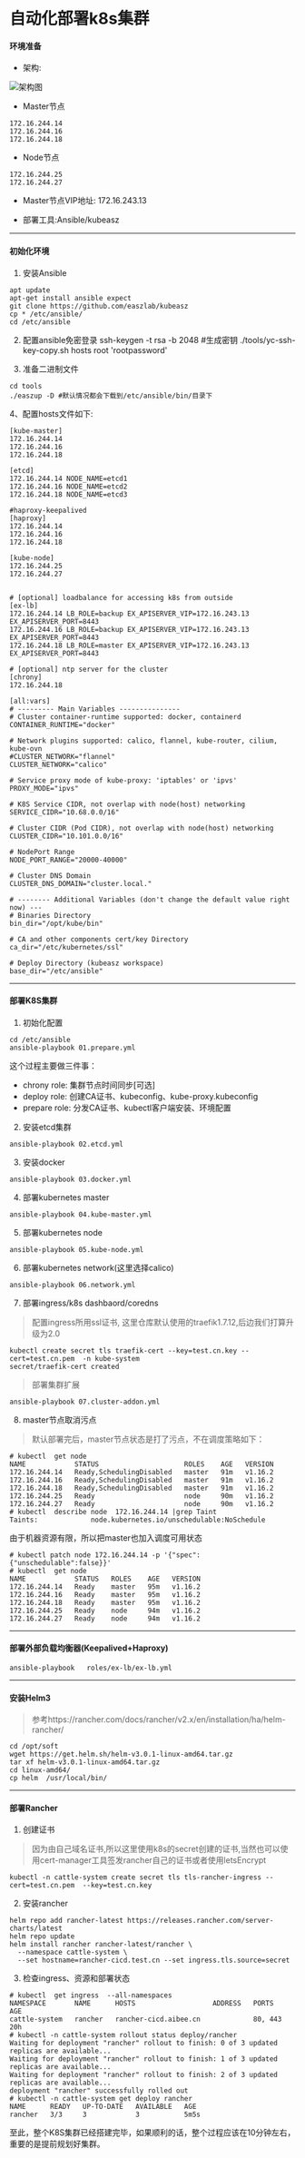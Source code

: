 # 自动化部署k8s集群


#### 环境准备

* 架构:

![架构图](https://github.com/easzlab/kubeasz/blob/master/pics/ha-2x.gif)

* Master节点
```
172.16.244.14
172.16.244.16
172.16.244.18
```
* Node节点
```
172.16.244.25
172.16.244.27
```

* Master节点VIP地址: 172.16.243.13

* 部署工具:Ansible/kubeasz


---

#### 初始化环境

1. 安装Ansible
```
apt update
apt-get install ansible expect
git clone https://github.com/easzlab/kubeasz
cp * /etc/ansible/
cd /etc/ansible
```
2. 配置ansible免密登录
ssh-keygen -t rsa -b 2048 #生成密钥
./tools/yc-ssh-key-copy.sh  hosts root 'rootpassword'

3. 准备二进制文件
```
cd tools
./easzup -D #默认情况都会下载到/etc/ansible/bin/目录下
```

4、配置hosts文件如下:
```
[kube-master]
172.16.244.14
172.16.244.16
172.16.244.18

[etcd]
172.16.244.14 NODE_NAME=etcd1
172.16.244.16 NODE_NAME=etcd2
172.16.244.18 NODE_NAME=etcd3

#haproxy-keepalived
[haproxy]
172.16.244.14
172.16.244.16
172.16.244.18

[kube-node]
172.16.244.25
172.16.244.27


# [optional] loadbalance for accessing k8s from outside
[ex-lb]
172.16.244.14 LB_ROLE=backup EX_APISERVER_VIP=172.16.243.13 EX_APISERVER_PORT=8443
172.16.244.16 LB_ROLE=backup EX_APISERVER_VIP=172.16.243.13 EX_APISERVER_PORT=8443
172.16.244.18 LB_ROLE=master EX_APISERVER_VIP=172.16.243.13 EX_APISERVER_PORT=8443

# [optional] ntp server for the cluster
[chrony]
172.16.244.18

[all:vars]
# --------- Main Variables ---------------
# Cluster container-runtime supported: docker, containerd
CONTAINER_RUNTIME="docker"

# Network plugins supported: calico, flannel, kube-router, cilium, kube-ovn
#CLUSTER_NETWORK="flannel"
CLUSTER_NETWORK="calico"

# Service proxy mode of kube-proxy: 'iptables' or 'ipvs'
PROXY_MODE="ipvs"

# K8S Service CIDR, not overlap with node(host) networking
SERVICE_CIDR="10.68.0.0/16"

# Cluster CIDR (Pod CIDR), not overlap with node(host) networking
CLUSTER_CIDR="10.101.0.0/16"

# NodePort Range
NODE_PORT_RANGE="20000-40000"

# Cluster DNS Domain
CLUSTER_DNS_DOMAIN="cluster.local."

# -------- Additional Variables (don't change the default value right now) ---
# Binaries Directory
bin_dir="/opt/kube/bin"

# CA and other components cert/key Directory
ca_dir="/etc/kubernetes/ssl"

# Deploy Directory (kubeasz workspace)
base_dir="/etc/ansible"
```

---

#### 部署K8S集群

1. 初始化配置

```
cd /etc/ansible
ansible-playbook 01.prepare.yml
```
这个过程主要做三件事：
-  chrony role: 集群节点时间同步[可选]
-  deploy role: 创建CA证书、kubeconfig、kube-proxy.kubeconfig
-  prepare role: 分发CA证书、kubectl客户端安装、环境配置

2. 安装etcd集群
```
ansible-playbook 02.etcd.yml
```

3. 安装docker
```
ansible-playbook 03.docker.yml
```

4. 部署kubernetes master
```
ansible-playbook 04.kube-master.yml
```

5. 部署kubernetes node
```
ansible-playbook 05.kube-node.yml
```

6. 部署kubernetes network(这里选择calico)
```
ansible-playbook 06.network.yml
```

7. 部署ingress/k8s dashbaord/coredns

> 配置ingress所用ssl证书, 这里仓库默认使用的traefik1.7.12,后边我们打算升级为2.0
```
kubectl create secret tls traefik-cert --key=test.cn.key --cert=test.cn.pem  -n kube-system
secret/traefik-cert created  
```
> 部署集群扩展
```
ansible-playbook 07.cluster-addon.yml
```

8. master节点取消污点
> 默认部署完后，master节点状态是打了污点，不在调度策略如下：
```
# kubectl  get node
NAME            STATUS                     ROLES    AGE   VERSION
172.16.244.14   Ready,SchedulingDisabled   master   91m   v1.16.2
172.16.244.16   Ready,SchedulingDisabled   master   91m   v1.16.2
172.16.244.18   Ready,SchedulingDisabled   master   91m   v1.16.2
172.16.244.25   Ready                      node     90m   v1.16.2
172.16.244.27   Ready                      node     90m   v1.16.2
# kubectl  describe node  172.16.244.14 |grep Taint
Taints:             node.kubernetes.io/unschedulable:NoSchedule
```

由于机器资源有限，所以把master也加入调度可用状态
```
# kubectl patch node 172.16.244.14 -p '{"spec":{"unschedulable":false}}'
# kubectl  get node
NAME            STATUS   ROLES    AGE   VERSION
172.16.244.14   Ready    master   95m   v1.16.2
172.16.244.16   Ready    master   95m   v1.16.2
172.16.244.18   Ready    master   95m   v1.16.2
172.16.244.25   Ready    node     94m   v1.16.2
172.16.244.27   Ready    node     94m   v1.16.2
```

---

#### 部署外部负载均衡器(Keepalived+Haproxy)
```
ansible-playbook   roles/ex-lb/ex-lb.yml
```

---

#### 安装Helm3
> 参考https://rancher.com/docs/rancher/v2.x/en/installation/ha/helm-rancher/

```
cd /opt/soft
wget https://get.helm.sh/helm-v3.0.1-linux-amd64.tar.gz
tar xf helm-v3.0.1-linux-amd64.tar.gz
cd linux-amd64/
cp helm  /usr/local/bin/
```

---

#### 部署Rancher

1. 创建证书
> 因为由自己域名证书,所以这里使用k8s的secret创建的证书,当然也可以使用cert-manager工具签发rancher自己的证书或者使用letsEncrypt
```
kubectl -n cattle-system create secret tls tls-rancher-ingress --cert=test.cn.pem  --key=test.cn.key
```
2. 安装rancher
```
helm repo add rancher-latest https://releases.rancher.com/server-charts/latest
helm repo update
helm install rancher rancher-latest/rancher \
  --namespace cattle-system \
  --set hostname=rancher-cicd.test.cn --set ingress.tls.source=secret
```

3. 检查ingress、资源和部署状态
```
# kubectl  get ingress  --all-namespaces
NAMESPACE       NAME      HOSTS                   ADDRESS   PORTS     AGE
cattle-system   rancher   rancher-cicd.aibee.cn             80, 443   20h
# kubectl -n cattle-system rollout status deploy/rancher
Waiting for deployment "rancher" rollout to finish: 0 of 3 updated replicas are available...
Waiting for deployment "rancher" rollout to finish: 1 of 3 updated replicas are available...
Waiting for deployment "rancher" rollout to finish: 2 of 3 updated replicas are available...
deployment "rancher" successfully rolled out
# kubectl -n cattle-system get deploy rancher
NAME      READY   UP-TO-DATE   AVAILABLE   AGE
rancher   3/3     3            3           5m5s
```

至此，整个K8S集群已经搭建完毕，如果顺利的话，整个过程应该在10分钟左右，重要的是提前规划好集群。
